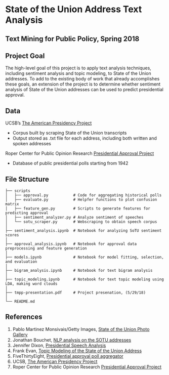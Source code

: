 # State of the Union Address Text Analysis

## Text Mining for Public Policy, Spring 2018

## Project Goal
The high-level goal of this project is to apply text analysis techniques, including sentiment analysis and topic modeling, to State of the Union addresses. To add to the existing body of work that already accomplishes these goals, an extension of the project is to determine whether sentiment analysis of State of the Union addresses can be used to predict presidential approval.   

## Data
UCSB’s [The American Presidency Project](http://www.presidency.ucsb.edu/sou.php)
- Corpus built by scraping State of the Union transcripts
- Output stored as .txt file for each address, including both written and spoken addresses

Roper Center for Public Opinion Research [Presidential Approval Project](https://presidential.roper.center/)
- Database of public presidential polls starting from 1942 


## File Structure

    ├── scripts			
    │   ├── approval.py           # Code for aggregating historical polls
    │   ├── evaluate.py           # Helpfer functions to plot confusion matrix
    │   ├── feature_gen.py        # Scripts to generate features for predicting approval
    │   ├── sentiment_analyzer.py # Analyze sentiment of speeches 
    │   └── sotu_scraper.py       # Webscraping to obtain speech corpus
    │
    ├── sentiment_analysis.ipynb  # Notebook for analyzing SoTU sentiment scores
  	│  
    ├── approval_analysis.ipynb   # Notebook for approval data preprocessing and feature generation
  	│  
    ├── models.ipynb              # Notebook for model fitting, selection, and evaluation
 	│ 
    ├── bigram_analysis.ipynb     # Notebook for text bigram analysis
    │  
    ├── topic_modeling.ipynb      # Notebook for text topic modeling using LDA, making word clouds
    │
    ├── tmpp-presentation.pdf     # Project presenation, (5/29/18)
    │  
    └── README.md

## References
1. Pablo Martinez Monsivais/Getty Images, [State of the Union Photo Gallery](http://www.wbur.org/hereandnow/2016/01/11/obama-first-congressional-address)
2. Jonathan Bouchet, [NLP analysis on the SOTU addresses](https://www.kaggle.com/jonathanbouchet/nlp-analysis-on-the-sotu-addresses)
3. Jennifer Dixon, [Presidential Speech Analysis](https://github.com/jennifro/Feeling-Presidential)
4. Frank Evan, [Topic Modeling of the State of the Union Address](https://dzone.com/articles/topic-modeling-the-state-of-the-union-address-with)
5. FiveThirtyEight,  [Presidential approval poll aggregator](https://projects.fivethirtyeight.com/trump-approval-ratings/?ex_cid=rrpromo)
6. UCSB, [The American Presidency Project](http://www.presidency.ucsb.edu/sou.php)
7. Roper Center for Public Opinion Research [Presidential Approval Project](https://presidential.roper.center/)




